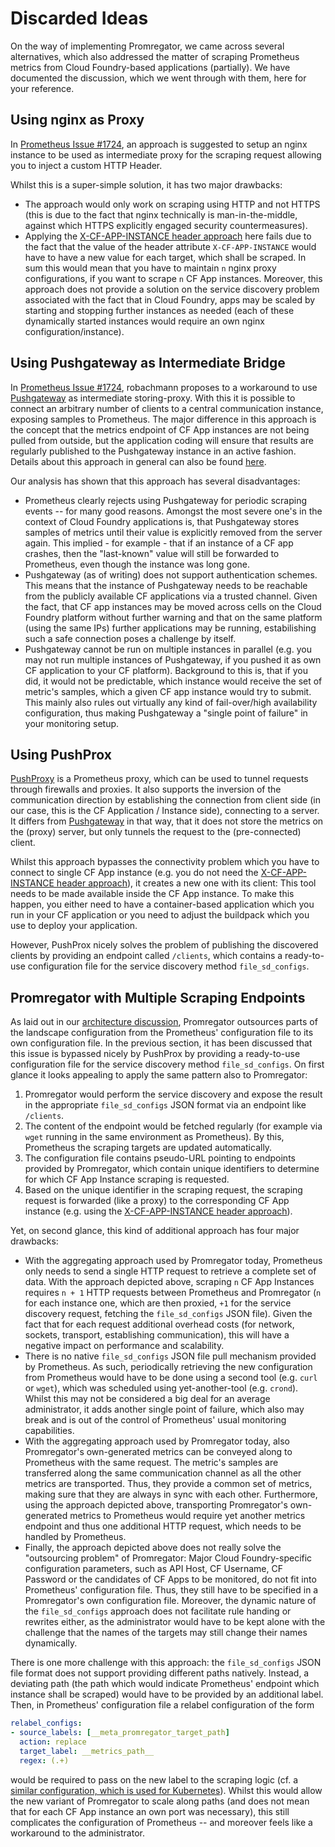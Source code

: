 # Discarded Ideas

On the way of implementing Promregator, we came across several alternatives, which also addressed the matter of scraping Prometheus metrics from Cloud Foundry-based applications (partially). We have documented the discussion, which we went through with them, here for your reference.


## Using nginx as Proxy
In [Prometheus Issue #1724](https://github.com/prometheus/prometheus/issues/1724), an approach is suggested to setup an nginx instance to be used as intermediate proxy for the scraping request allowing you to inject a custom HTTP Header. 

Whilst this is a super-simple solution, it has two major drawbacks:
* The approach would only work on scraping using HTTP and not HTTPS (this is due to the fact that nginx technically is man-in-the-middle, against which HTTPS explicitly engaged security countermeasures). 
* Applying the [X-CF-APP-INSTANCE header approach](https://docs.cloudfoundry.org/concepts/http-routing.html#app-instance-routing) here fails due to the fact that the value of the header attribute `X-CF-APP-INSTANCE` would have to have a new value for each target, which shall be scraped. In sum this would mean that you have to maintain `n` nginx proxy configurations, if you want to scrape `n` CF App instances. Moreover, this approach does not provide a solution on the service discovery problem associated with the fact that in Cloud Foundry, apps may be scaled by starting and stopping further instances as needed (each of these dynamically started instances would require an own nginx configuration/instance).


## Using Pushgateway as Intermediate Bridge
In [Prometheus Issue #1724](https://github.com/prometheus/prometheus/issues/1724), robachmann proposes to a workaround to use  [Pushgateway](https://github.com/prometheus/pushgateway) as intermediate storing-proxy. With this it is possible to connect an arbitrary number of clients to a central communication instance, exposing samples to Prometheus. The major difference in this approach is the concept that the metrics endpoint of CF App instances are not being pulled from outside, but the application coding will ensure that results are regularly published to the Pushgateway instance in an active fashion. Details about this approach in general can also be found [here](https://prometheus.io/docs/practices/pushing/).

Our analysis has shown that this approach has several disadvantages:
* Prometheus clearly rejects using Pushgateway for periodic scraping events -- for many good reasons. Amongst the most severe one's in the context of Cloud Foundry applications is, that Pushgateway stores samples of metrics until their value is explicitly removed from the server again. This implied - for example - that if an instance of a CF app crashes, then the "last-known" value will still be forwarded to Prometheus, even though the instance was long gone.
* Pushgateway (as of writing) does not support authentication schemes. This means that the instance of Pushgateway needs to be reachable from the publicly available CF applications via a trusted channel. Given the fact, that CF app instances may be moved across cells on the Cloud Foundry platform without further warning and that on the same platform (using the same IPs) further applications may be running, estabilishing such a safe connection poses a challenge by itself.
* Pushgateway cannot be run on multiple instances in parallel (e.g. you may not run multiple instances of Pushgateway, if you pushed it as own CF application to your CF platform). Background to this is, that if you did, it would not be predictable, which instance would receive the set of metric's samples, which a given CF app instance would try to submit. This mainly also rules out virtually any kind of fail-over/high availability configuration, thus making Pushgateway a "single point of failure" in your monitoring setup.


## Using PushProx

[PushProxy](https://github.com/RobustPerception/PushProx) is a Prometheus proxy, which can be used to tunnel requests through firewalls and proxies. It also supports the inversion of the communication direction by establishing the connection from client side (in our case, this is the CF Application / Instance side), connecting to a server. It differs from [Pushgateway](https://github.com/prometheus/pushgateway) in that way, that it does not store the metrics on the (proxy) server, but only tunnels the request to the (pre-connected) client.

Whilst this approach bypasses the connectivity problem which you have to connect to single CF App instance (e.g. you do not need the [X-CF-APP-INSTANCE header approach](https://docs.cloudfoundry.org/concepts/http-routing.html#app-instance-routing)), it creates a new one with its client: This tool needs to be made available inside the CF App instance. To make this happen, you either need to have a container-based application which you run in your CF application or you need to adjust the buildpack which you use to deploy your application.

However, PushProx nicely solves the problem of publishing the discovered clients by providing an endpoint called `/clients`, which contains a ready-to-use configuration file for the service discovery method `file_sd_configs`. 

## Promregator with Multiple Scraping Endpoints

As laid out in our [architecture discussion](architecture.md), Promregator outsources parts of the landscape configuration from the Prometheus' configuration file to its own configuration file. In the previous section, it has been discussed that this issue is bypassed nicely by PushProx by providing a ready-to-use configuration file for the service discovery method `file_sd_configs`. On first glance it looks appealing to apply the same pattern also to Promregator:

1. Promregator would perform the service discovery and expose the result in the appropriate `file_sd_configs` JSON format via an endpoint like `/clients`.
2. The content of the endpoint would be fetched regularly (for example via `wget` running in the same environment as Prometheus). By this, Prometheus the scraping targets are updated automatically.
3. The configuration file contains pseudo-URL pointing to endpoints provided by Promregator, which contain unique identifiers to determine for which CF App Instance scraping is requested.
4. Based on the unique identifier in the scraping request, the scraping request is forwarded (like a proxy) to the corresponding CF App instance (e.g. using the [X-CF-APP-INSTANCE header approach](https://docs.cloudfoundry.org/concepts/http-routing.html#app-instance-routing)).

Yet, on second glance, this kind of additional approach has four major drawbacks:

* With the aggregating approach used by Promregator today, Prometheus only needs to send a single HTTP request to retrieve a complete set of data. With the approach depicted above, scraping `n` CF App Instances requires `n + 1` HTTP requests between Prometheus and Promregator (`n` for each instance one, which are then proxied, `+1` for the service discovery request, fetching the `file_sd_configs` JSON file). Given the fact that for each request additional overhead costs (for network, sockets, transport, establishing communication), this will have a negative impact on performance and scalability.
* There is no native `file_sd_configs` JSON file pull mechanism provided by Prometheus. As such, periodically retrieving the new configuration from Prometheus would have to be done using a second tool (e.g. `curl` or `wget`), which was scheduled using yet-another-tool (e.g. `crond`). Whilst this may not be considered a big deal for an average administrator, it adds another single point of failure, which also may break and is out of the control of Prometheus' usual monitoring capabilities.
* With the aggregating approach used by Promregator today, also Promregator's own-generated metrics can be conveyed along to Prometheus with the same request. The metric's samples are transferred along the same communication channel as all the other metrics are transported. Thus, they provide a common set of metrics, making sure that they are always in sync with each other. Furthermore, using the approach depicted above, transporting Promregator's own-generated metrics to Prometheus would require yet another metrics endpoint and thus one additional HTTP request, which needs to be handled by Prometheus.
* Finally, the approach depicted above does not really solve the "outsourcing problem" of Promregator: Major Cloud Foundry-specific configuration parameters, such as API Host, CF Username, CF Password or the candidates of CF Apps to be monitored, do not fit into Prometheus' configuration file. Thus, they still have to be specified in a Promregator's own configuration file. Moreover, the dynamic nature of the `file_sd_configs` approach does not facilitate rule handing or rewrites either, as the administrator would have to be kept alone with the challenge that the names of the targets may still change their names dynamically.

There is one more challenge with this approach: the `file_sd_configs` JSON file format does not support providing different paths natively. Instead, a deviating path (the path which would indicate Prometheus' endpoint which instance shall be scraped) would have to be provided by an additional label. Then, in Prometheus' configuration file a relabel configuration of the form

```yaml
relabel_configs:
- source_labels: [__meta_promregator_target_path]
  action: replace
  target_label: __metrics_path__
  regex: (.+)
```

would be required to pass on the new label to the scraping logic (cf. a [similar configuration, which is used for Kubernetes](https://github.com/prometheus/prometheus/blob/60dafd425cdc96f7df3019cf756998b42209cf1d/documentation/examples/prometheus-kubernetes.yml#L257)). Whilst this would allow the new variant of Promregator to scale along paths (and does not mean that for each CF App instance an own port was necessary), this still complicates the configuration of Prometheus -- and moreover feels like a workaround to the administrator.

